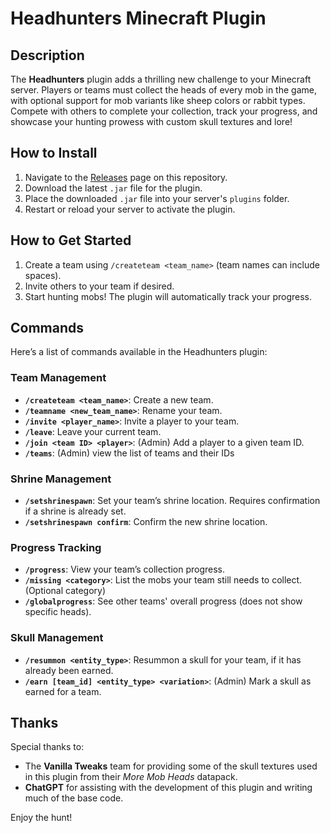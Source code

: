 # Headhunters Minecraft Plugin

## Description
The **Headhunters** plugin adds a thrilling new challenge to your Minecraft server. Players or teams must collect the heads of every mob in the game, with optional support for mob variants like sheep colors or rabbit types. Compete with others to complete your collection, track your progress, and showcase your hunting prowess with custom skull textures and lore!

## How to Install
1. Navigate to the [Releases](https://github.com/joeShuff/Minecraft-Headhunters/releases) page on this repository.
2. Download the latest `.jar` file for the plugin.
3. Place the downloaded `.jar` file into your server's `plugins` folder.
4. Restart or reload your server to activate the plugin.

## How to Get Started
1. Create a team using `/createteam <team_name>` (team names can include spaces).
2. Invite others to your team if desired.
3. Start hunting mobs! The plugin will automatically track your progress.

## Commands
Here’s a list of commands available in the Headhunters plugin:

### Team Management
- **`/createteam <team_name>`**: Create a new team.
- **`/teamname <new_team_name>`**: Rename your team.
- **`/invite <player_name>`**: Invite a player to your team.
- **`/leave`**: Leave your current team.
- **`/join <team ID> <player>`**: (Admin) Add a player to a given team ID.
- **`/teams`**: (Admin) view the list of teams and their IDs

### Shrine Management
- **`/setshrinespawn`**: Set your team’s shrine location. Requires confirmation if a shrine is already set.
- **`/setshrinespawn confirm`**: Confirm the new shrine location.

### Progress Tracking
- **`/progress`**: View your team’s collection progress.
- **`/missing <category>`**: List the mobs your team still needs to collect. (Optional category)
- **`/globalprogress`**: See other teams' overall progress (does not show specific heads).

### Skull Management
- **`/resummon <entity_type>`**: Resummon a skull for your team, if it has already been earned.
- **`/earn [team_id] <entity_type> <variation>`**: (Admin) Mark a skull as earned for a team.

## Thanks
Special thanks to:
- The **Vanilla Tweaks** team for providing some of the skull textures used in this plugin from their *More Mob Heads* datapack.
- **ChatGPT** for assisting with the development of this plugin and writing much of the base code.

Enjoy the hunt!
